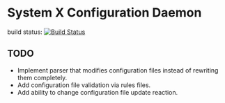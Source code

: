 # System X Configuration Daemon
build status: [![Build Status](https://travis-ci.org/GravisZro/SXconfig.svg?branch=master)](https://travis-ci.org/GravisZro/SXconfig)


## TODO
* Implement parser that modifies configuration files instead of rewriting them completely.
* Add configuration file validation via rules files.
* Add ability to change configuration file update reaction.
